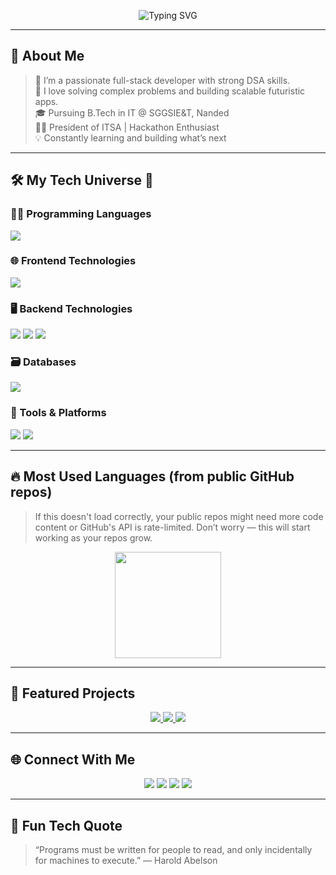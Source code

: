 <!-- Futuristic Typing Header -->
<p align="center">
  <img src="https://readme-typing-svg.herokuapp.com?font=Orbitron&size=28&pause=1000&color=00F7FF&center=true&vCenter=true&width=800&height=80&lines=Hi+there!+I'm+Pushkar+Chavhan;Full-Stack+Developer+%7C+MERN+%7C+Java+%7C+DSA;President+of+ITSA+%40+SGGSIE%26T;Welcome+to+my+futuristic+space!+🚀" alt="Typing SVG" />
</p>

---

## 🧠 About Me

> 🚀 I’m a passionate full-stack developer with strong DSA skills.  
> 🧩 I love solving complex problems and building scalable futuristic apps.  
> 🎓 Pursuing B.Tech in IT @ SGGSIE&T, Nanded  
> 👨‍💻 President of ITSA | Hackathon Enthusiast  
> 💡 Constantly learning and building what’s next

---

## 🛠️ My Tech Universe 🌌

### 👨‍💻 Programming Languages
<p>
  <img src="https://skillicons.dev/icons?i=java,python,c,sql" />
</p>

### 🌐 Frontend Technologies
<p>
  <img src="https://skillicons.dev/icons?i=html,css,tailwind,js,react" />
</p>

### 🖥 Backend Technologies
<p>
  <img src="https://skillicons.dev/icons?i=nodejs,express" />
  <img src="https://img.shields.io/badge/Socket.IO-010101?style=flat-square&logo=socket.io&logoColor=white" />
  <img src="https://img.shields.io/badge/JWT-000000?style=flat-square&logo=jsonwebtokens&logoColor=white" />
</p>

### 🗃️ Databases
<p>
  <img src="https://skillicons.dev/icons?i=mongodb,mysql" />
</p>

### 🧰 Tools & Platforms
<p>
  <img src="https://skillicons.dev/icons?i=git,github,linux,vscode,postman" />
  <img src="https://img.shields.io/badge/Java%20Swing-007396.svg?style=flat-square&logo=java&logoColor=white" />
</p>

---

## 🔥 Most Used Languages (from public GitHub repos)

> If this doesn't load correctly, your public repos might need more code content or GitHub's API is rate-limited. Don’t worry — this will start working as your repos grow.

<p align="center">
  <img src="https://github-readme-stats.vercel.app/api/top-langs/?username=pushkar-chavhan&layout=compact&theme=tokyonight&hide_border=true&langs_count=6" height="170"/>
</p>

---

## 🚀 Featured Projects

<p align="center">
  <a href="https://github.com/pushkar-chavhan/Real-Time-Code-Collaboration-Website/tree/master/realtime-code-editor">
    <img src="https://github-readme-stats.vercel.app/api/pin/?username=pushkar-chavhan&repo=Real-Time-Code-Collaboration-Website&theme=radical&hide_border=true" />
  </a>
  <a href="https://github.com/pushkar-chavhan/Job-Seeking-Application">
    <img src="https://github-readme-stats.vercel.app/api/pin/?username=pushkar-chavhan&repo=Job-Seeking-Application&theme=radical&hide_border=true" />
  </a>
  <a href="https://github.com/pushkar-chavhan/Banking-System/tree/master/Bank-Management-System">
    <img src="https://github-readme-stats.vercel.app/api/pin/?username=pushkar-chavhan&repo=Banking-System&theme=radical&hide_border=true" />
  </a>
</p>

---

## 🌐 Connect With Me

<p align="center">
  <a href="mailto:chavhanpushkar111@gmail.com"><img src="https://img.shields.io/badge/Gmail-D14836?style=for-the-badge&logo=gmail&logoColor=white" /></a>
  <a href="https://www.linkedin.com/in/pushkar-chavhan-0200a126a/"><img src="https://img.shields.io/badge/LinkedIn-0077B5?style=for-the-badge&logo=linkedin&logoColor=white" /></a>
  <a href="https://leetcode.com/u/PushkarChavhan"><img src="https://img.shields.io/badge/LeetCode-FFA116?style=for-the-badge&logo=leetcode&logoColor=black" /></a>
  <a href="http://pushkar-chavhan-portfolio.netlify.app"><img src="https://img.shields.io/badge/Portfolio-000?style=for-the-badge&logo=vercel&logoColor=white" /></a>
</p>

---

## 🧩 Fun Tech Quote
> “Programs must be written for people to read, and only incidentally for machines to execute.” — Harold Abelson
